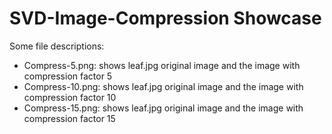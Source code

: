 # SVD-Image-Compression Showcase 

Some file descriptions: 
- Compress-5.png: shows leaf.jpg original image and the image with compression factor 5
- Compress-10.png: shows leaf.jpg original image and the image with compression factor 10
- Compress-15.png: shows leaf.jpg original image and the image with compression factor 15



